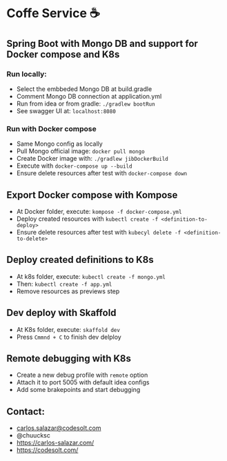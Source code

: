 # Coffe Service ☕️
## Spring Boot with Mongo DB and support for Docker compose and K8s

### Run locally:
* Select the embbeded Mongo DB at build.gradle
* Comment Mongo DB connection at application.yml
* Run from idea or from gradle: `./gradlew bootRun`
* See swagger UI at: `localhost:8080`

### Run with Docker compose
* Same Mongo config as locally
* Pull Mongo official image: `docker pull mongo`
* Create Docker image with: `./gradlew jibDockerBuild`
* Execute with `docker-compose up --build`
* Ensure delete resources after test with `docker-compose down`

## Export Docker compose with Kompose
* At Docker folder, execute: `kompose -f docker-compose.yml`
* Deploy created resources with `kubectl create -f <definition-to-deploy>`
* Ensure delete resources after test with `kubecyl delete -f <definition-to-delete>`

## Deploy created definitions to K8s
* At k8s folder, execute: `kubectl create -f mongo.yml`
* Then: `kubectl create -f app.yml`
* Remove resources as previews step

## Dev deploy with Skaffold
* At K8s folder, execute: `skaffold dev`
* Press `Cmmnd + C` to finish dev delploy

## Remote debugging with K8s
* Create a new debug profile with `remote` option
* Attach it to port 5005 with default idea configs
* Add some brakepoints and start debugging

## Contact:
* carlos.salazar@codesolt.com
* @chuucksc
* https://carlos-salazar.com/
* https://codesolt.com/